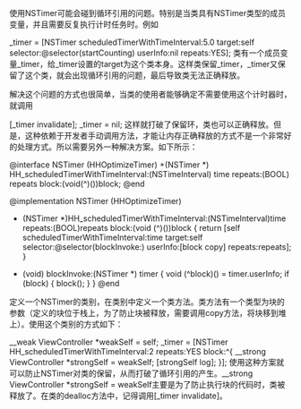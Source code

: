 使用NSTimer可能会碰到循环引用的问题。特别是当类具有NSTimer类型的成员变量，并且需要反复执行计时任务时。例如

_timer = [NSTimer scheduledTimerWithTimeInterval:5.0
target:self
selector:@selector(startCounting) userInfo:nil
repeats:YES];
类有一个成员变量_timer，给_timer设置的target为这个类本身。这样类保留_timer，_timer又保留了这个类，就会出现循环引用的问题，最后导致类无法正确释放。

解决这个问题的方式也很简单，当类的使用者能够确定不需要使用这个计时器时，就调用

[_timer invalidate];
_timer = nil;
这样就打破了保留环，类也可以正确释放。但是，这种依赖于开发者手动调用方法，才能让内存正确释放的方式不是一个非常好的处理方式。所以需要另外一种解决方案。如下所示：

@interface NSTimer (HHOptimizeTimer)
+(NSTimer *) HH_scheduledTimerWithTimeInterval:(NSTimeInterval) time
repeats:(BOOL) repeats
block:(void(^)())block;
@end

@implementation NSTimer (HHOptimizeTimer)
+ (NSTimer *)HH_scheduledTimerWithTimeInterval:(NSTimeInterval)time repeats:(BOOL)repeats block:(void (^)())block
{
return [self scheduledTimerWithTimeInterval:time target:self selector:@selector(blockInvoke:) userInfo:[block copy] repeats:repeats];
}

+ (void) blockInvoke:(NSTimer *) timer
{
void (^block)() = timer.userInfo;
if (block) {
block();
}
}
@end

定义一个NSTimer的类别，在类别中定义一个类方法。类方法有一个类型为块的参数（定义的块位于栈上，为了防止块被释放，需要调用copy方法，将块移到堆上）。使用这个类别的方式如下：

__weak ViewController *weakSelf = self;
_timer = [NSTimer HH_scheduledTimerWithTimeInterval:2 repeats:YES block:^{
__strong ViewController *strongSelf = weakSelf;
[strongSelf log];
}];
使用这种方案就可以防止NSTimer对类的保留，从而打破了循环引用的产生。__strong ViewController *strongSelf = weakSelf主要是为了防止执行块的代码时，类被释放了。在类的dealloc方法中，记得调用[_timer invalidate]。
